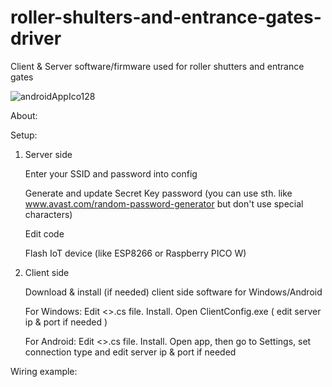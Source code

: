 # roller-shulters-and-entrance-gates-driver
Client &amp; Server software/firmware used for roller shutters and entrance gates

![androidAppIco128](https://user-images.githubusercontent.com/90092477/211022856-fb7a1996-3683-4325-965b-60db5505ddb4.png)

About:

Setup:
  1) Server side
  
     Enter your SSID and password into config
    
     Generate and update Secret Key password (you can use sth. like 
     www.avast.com/random-password-generator but don't use special characters)
    
     Edit code
    
     Flash IoT device (like ESP8266 or Raspberry PICO W)
    
  2) Client side
  
     Download & install (if needed) client side software for Windows/Android
    
     For Windows: Edit <>.cs file. Install. Open ClientConfig.exe ( edit server ip & port if needed )
    
     For Android: Edit <>.cs file. Install. Open app, then go to Settings, set connection type and edit server ip & port if needed
    
Wiring example:


